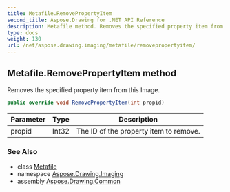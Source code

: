 ```yaml
---
title: Metafile.RemovePropertyItem
second_title: Aspose.Drawing for .NET API Reference
description: Metafile method. Removes the specified property item from this Image
type: docs
weight: 130
url: /net/aspose.drawing.imaging/metafile/removepropertyitem/
---
```

## Metafile.RemovePropertyItem method

Removes the specified property item from this Image.

```csharp
public override void RemovePropertyItem(int propid)
```

| Parameter | Type | Description |
| --- | --- | --- |
| propid | Int32 | The ID of the property item to remove. |

### See Also

* class [Metafile](../)
* namespace [Aspose.Drawing.Imaging](../../metafile/)
* assembly [Aspose.Drawing.Common](../../../)


